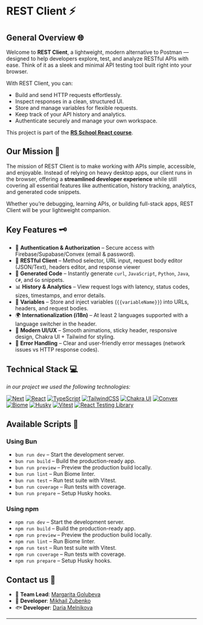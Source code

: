 # REST Client ⚡

## General Overview 🌐

Welcome to **REST Client**, a lightweight, modern alternative to Postman — designed to help developers explore, test, and analyze RESTful APIs with ease.
Think of it as a sleek and minimal API testing tool built right into your browser.

With REST Client, you can:

* Build and send HTTP requests effortlessly.
* Inspect responses in a clean, structured UI.
* Store and manage variables for flexible requests.
* Keep track of your API history and analytics.
* Authenticate securely and manage your own workspace.

This project is part of the **[RS School React course](https://rs.school/courses/reactjs)**.

## Our Mission 🎯

The mission of REST Client is to make working with APIs simple, accessible, and enjoyable. Instead of relying on heavy desktop apps, our client runs in the browser, offering a **streamlined developer experience** while still covering all essential features like authentication, history tracking, analytics, and generated code snippets.

Whether you’re debugging, learning APIs, or building full-stack apps, REST Client will be your lightweight companion.

## Key Features 🗝️

* 🔐 **Authentication & Authorization** – Secure access with Firebase/Supabase/Convex (email & password).
* 📝 **RESTful Client** – Method selector, URL input, request body editor (JSON/Text), headers editor, and response viewer
* 📜 **Generated Code** – Instantly generate `curl`, `JavaScript`, `Python`, `Java`, `C#`, and `Go` snippets.
* 📊 **History & Analytics** – View request logs with latency, status codes, sizes, timestamps, and error details.
* 💾 **Variables** – Store and inject variables (`{{variableName}}`) into URLs, headers, and request bodies.
* 🌍 **Internationalization (i18n)** – At least 2 languages supported with a language switcher in the header.
* 🎨 **Modern UI/UX** – Smooth animations, sticky header, responsive design, Chakra UI + Tailwind for styling.
* 🧩 **Error Handling** – Clear and user-friendly error messages (network issues vs HTTP response codes).

## Technical Stack 💻

*in our project we used the following technologies:*

[![Next][Next]][Next-url]
[![React][React]][React-url]
[![TypeScript][TypeScript]][TypeScript-url]
[![TailwindCSS][Tailwind]][Tailwind-url]
[![Chakra UI][Chakra]][Chakra-url]
[![Convex][Convex]][Convex-url]
[![Biome][Biome]][Biome-url]
[![Husky][Husky]][Husky-url]
[![Vitest][Vitest]][Vitest-url]
[![React Testing Library][RTL]][RTL-url]

## Available Scripts 📑

### Using **Bun**

* `bun run dev` – Start the development server.
* `bun run build` – Build the production-ready app.
* `bun run preview` – Preview the production build locally.
* `bun run lint` – Run Biome linter.
* `bun run test` – Run test suite with Vitest.
* `bun run coverage` – Run tests with coverage.
* `bun run prepare` – Setup Husky hooks.

### Using **npm**

* `npm run dev` – Start the development server.
* `npm run build` – Build the production-ready app.
* `npm run preview` – Preview the production build locally.
* `npm run lint` – Run Biome linter.
* `npm run test` – Run test suite with Vitest.
* `npm run coverage` – Run tests with coverage.
* `npm run prepare` – Setup Husky hooks.

## Contact us 📩

* 🪼 **Team Lead**: [Margarita Golubeva](https://github.com/stardustmeg)
* 🐡 **Developer**: [Mikhail Zubenko](https://github.com/ripetchor)
* 🐟 **Developer**: [Daria Melnikova](https://github.com/zagorky)

---

<!-- Tech stack links -->

[React]: https://img.shields.io/badge/react-61DAFB.svg?style=for-the-badge&logo=react&logoColor=black
[React-url]: https://react.dev/
[TypeScript]: https://img.shields.io/badge/TypeScript-3178C6.svg?style=for-the-badge&logo=typescript&logoColor=white
[TypeScript-url]: https://www.typescriptlang.org/
[Next]: https://img.shields.io/badge/next_js-000000?style=for-the-badge&logo=nextdotjs&logoColor=white
[Next-url]: https://next.com/
[Tailwind]: https://img.shields.io/badge/tailwindcss-06B6D4?style=for-the-badge&logo=tailwindcss&logoColor=white
[Tailwind-url]: https://tailwindcss.com/
[Chakra]: https://img.shields.io/badge/chakra_ui-319795?style=for-the-badge&logo=chakraui&logoColor=white
[Chakra-url]: https://chakra-ui.com/
[Convex]: https://img.shields.io/badge/convex-FF6B6B?style=for-the-badge&logo=databricks&logoColor=white
[Convex-url]: https://convex.dev/
[Biome]: https://img.shields.io/badge/biome-60A5FA?style=for-the-badge&logo=biome&logoColor=white
[Biome-url]: https://biomejs.dev/
[Husky]: https://img.shields.io/badge/Husky-F05032?style=for-the-badge&logo=furrynetwork&logoColor=white
[Husky-url]: https://typicode.github.io/husky/
[Vitest]: https://img.shields.io/badge/vitest-6E9F18?style=for-the-badge&logo=vitest&logoColor=white
[Vitest-url]: https://vitest.dev/
[RTL]: https://img.shields.io/badge/react_testing_library-E33332.svg?style=for-the-badge&logo=testinglibrary&logoColor=white
[RTL-url]: https://testing-library.com/docs/react-testing-library/intro/
